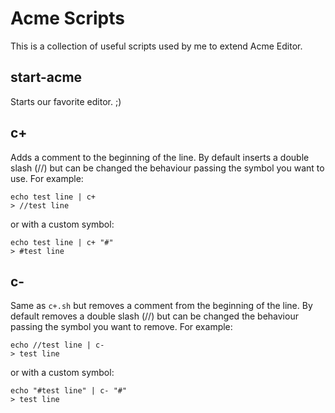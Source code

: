 # Acme Scripts

This is a collection of useful scripts used by me to extend Acme Editor.

## start-acme
Starts our favorite editor. ;)

## c+
Adds a comment to the beginning of the line. By default inserts a double slash
(//) but can be changed the behaviour passing the symbol you want to use.
For example:
```
echo test line | c+
> //test line
```
or with a custom symbol:
```
echo test line | c+ "#"
> #test line
```

## c-
Same as `c+.sh` but removes a comment from the beginning of the line. By
default removes a double slash (//) but can be changed the behaviour passing
the symbol you want to remove.
For example:
```
echo //test line | c-
> test line
```
or with a custom symbol:
```
echo "#test line" | c- "#"
> test line
```